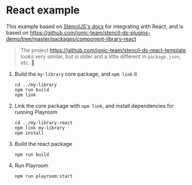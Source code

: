 
# React example

This example based on [StencilJS's docs](https://stenciljs.com/docs/react) for integrating with React, and is based on https://github.com/ionic-team/stencil-ds-plugins-demo/tree/master/packages/component-library-react

> The project https://github.com/ionic-team/stencil-ds-react-template looks very similar, but is older and a little different in `package.json`, etc. :shrug:

1. Build the `my-library` core package, and `npm link` it

    ```shell
    cd ../my-library
    npm run build
    npm link
    ```

2. Link the core package with `npm link`, and install dependencies for running Playroom

    ```shell
    cd ../my-library-react
    npm link my-library
    npm install
    ```

3. Build the react package

    ```shell
    npm run build
    ```

4. Run Playroom

    ```shell
    npm run playroom:start
    ```

